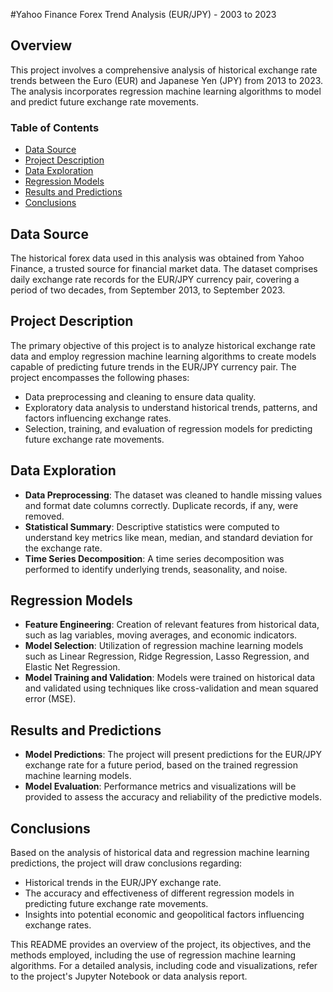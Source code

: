 #Yahoo Finance Forex Trend Analysis (EUR/JPY) - 2003 to 2023

## Overview

This project involves a comprehensive analysis of historical exchange rate trends between the Euro (EUR) and Japanese Yen (JPY) from 2013 to 2023. The analysis incorporates regression machine learning algorithms to model and predict future exchange rate movements.

### Table of Contents

- [Data Source](#data-source)
- [Project Description](#project-description)
- [Data Exploration](#data-exploration)
- [Regression Models](#regression-models)
- [Results and Predictions](#results-and-predictions)
- [Conclusions](#conclusions)

## Data Source

The historical forex data used in this analysis was obtained from Yahoo Finance, a trusted source for financial market data. The dataset comprises daily exchange rate records for the EUR/JPY currency pair, covering a period of two decades, from September 2013, to September 2023.

## Project Description

The primary objective of this project is to analyze historical exchange rate data and employ regression machine learning algorithms to create models capable of predicting future trends in the EUR/JPY currency pair. The project encompasses the following phases:

- Data preprocessing and cleaning to ensure data quality.
- Exploratory data analysis to understand historical trends, patterns, and factors influencing exchange rates.
- Selection, training, and evaluation of regression models for predicting future exchange rate movements.

## Data Exploration

- **Data Preprocessing**: The dataset was cleaned to handle missing values and format date columns correctly. Duplicate records, if any, were removed.
- **Statistical Summary**: Descriptive statistics were computed to understand key metrics like mean, median, and standard deviation for the exchange rate.
- **Time Series Decomposition**: A time series decomposition was performed to identify underlying trends, seasonality, and noise.

## Regression Models

- **Feature Engineering**: Creation of relevant features from historical data, such as lag variables, moving averages, and economic indicators.
- **Model Selection**: Utilization of regression machine learning models such as Linear Regression, Ridge Regression, Lasso Regression, and Elastic Net Regression.
- **Model Training and Validation**: Models were trained on historical data and validated using techniques like cross-validation and mean squared error (MSE).

## Results and Predictions

- **Model Predictions**: The project will present predictions for the EUR/JPY exchange rate for a future period, based on the trained regression machine learning models.
- **Model Evaluation**: Performance metrics and visualizations will be provided to assess the accuracy and reliability of the predictive models.

## Conclusions

Based on the analysis of historical data and regression machine learning predictions, the project will draw conclusions regarding:

- Historical trends in the EUR/JPY exchange rate.
- The accuracy and effectiveness of different regression models in predicting future exchange rate movements.
- Insights into potential economic and geopolitical factors influencing exchange rates.

This README provides an overview of the project, its objectives, and the methods employed, including the use of regression machine learning algorithms. For a detailed analysis, including code and visualizations, refer to the project's Jupyter Notebook or data analysis report.
